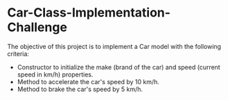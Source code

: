 # Car-Class-Implementation-Challenge
The objective of this project is to implement a Car model with the following criteria:
- Constructor to initialize the make (brand of the car) and speed (current speed in km/h) properties.
- Method to accelerate the car's speed by 10 km/h.
- Method to brake the car's speed by 5 km/h.

